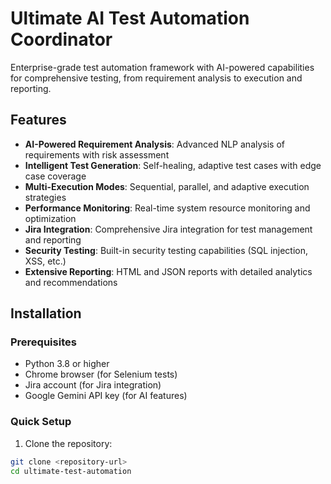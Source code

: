 # Ultimate AI Test Automation Coordinator

Enterprise-grade test automation framework with AI-powered capabilities for comprehensive testing, from requirement analysis to execution and reporting.

## Features

- **AI-Powered Requirement Analysis**: Advanced NLP analysis of requirements with risk assessment
- **Intelligent Test Generation**: Self-healing, adaptive test cases with edge case coverage
- **Multi-Execution Modes**: Sequential, parallel, and adaptive execution strategies
- **Performance Monitoring**: Real-time system resource monitoring and optimization
- **Jira Integration**: Comprehensive Jira integration for test management and reporting
- **Security Testing**: Built-in security testing capabilities (SQL injection, XSS, etc.)
- **Extensive Reporting**: HTML and JSON reports with detailed analytics and recommendations

## Installation

### Prerequisites

- Python 3.8 or higher
- Chrome browser (for Selenium tests)
- Jira account (for Jira integration)
- Google Gemini API key (for AI features)

### Quick Setup

1. Clone the repository:
```bash
git clone <repository-url>
cd ultimate-test-automation